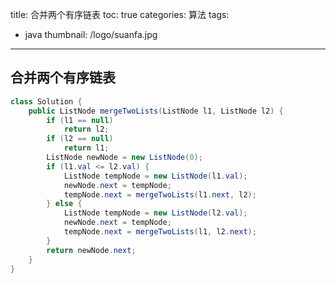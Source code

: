 title: 合并两个有序链表
toc: true
categories: 算法
tags:
  - java
thumbnail: /logo/suanfa.jpg
---
## 合并两个有序链表
```java
class Solution {
    public ListNode mergeTwoLists(ListNode l1, ListNode l2) {
        if (l1 == null)
            return l2;
        if (l2 == null)
            return l1;
        ListNode newNode = new ListNode(0);
        if (l1.val <= l2.val) {
            ListNode tempNode = new ListNode(l1.val);
            newNode.next = tempNode;
            tempNode.next = mergeTwoLists(l1.next, l2);
        } else {
            ListNode tempNode = new ListNode(l2.val);
            newNode.next = tempNode;
            tempNode.next = mergeTwoLists(l1, l2.next);
        }
        return newNode.next;
    }
}
```

